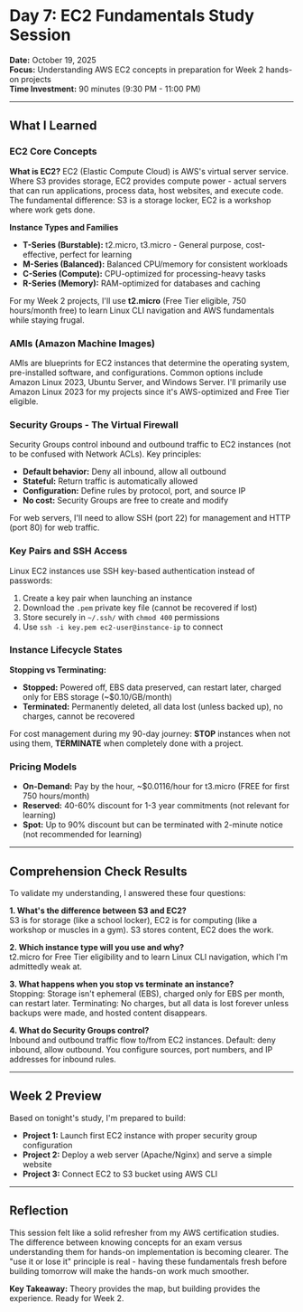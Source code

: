 # Day 7: EC2 Fundamentals Study Session

**Date:** October 19, 2025  
**Focus:** Understanding AWS EC2 concepts in preparation for Week 2 hands-on projects  
**Time Investment:** 90 minutes (9:30 PM - 11:00 PM)

---

## What I Learned

### EC2 Core Concepts

**What is EC2?**
EC2 (Elastic Compute Cloud) is AWS's virtual server service. Where S3 provides storage, EC2 provides compute power - actual servers that can run applications, process data, host websites, and execute code. The fundamental difference: S3 is a storage locker, EC2 is a workshop where work gets done.

**Instance Types and Families**
- **T-Series (Burstable):** t2.micro, t3.micro - General purpose, cost-effective, perfect for learning
- **M-Series (Balanced):** Balanced CPU/memory for consistent workloads
- **C-Series (Compute):** CPU-optimized for processing-heavy tasks
- **R-Series (Memory):** RAM-optimized for databases and caching

For my Week 2 projects, I'll use **t2.micro** (Free Tier eligible, 750 hours/month free) to learn Linux CLI navigation and AWS fundamentals while staying frugal.

### AMIs (Amazon Machine Images)

AMIs are blueprints for EC2 instances that determine the operating system, pre-installed software, and configurations. Common options include Amazon Linux 2023, Ubuntu Server, and Windows Server. I'll primarily use Amazon Linux 2023 for my projects since it's AWS-optimized and Free Tier eligible.

### Security Groups - The Virtual Firewall

Security Groups control inbound and outbound traffic to EC2 instances (not to be confused with Network ACLs). Key principles:
- **Default behavior:** Deny all inbound, allow all outbound
- **Stateful:** Return traffic is automatically allowed
- **Configuration:** Define rules by protocol, port, and source IP
- **No cost:** Security Groups are free to create and modify

For web servers, I'll need to allow SSH (port 22) for management and HTTP (port 80) for web traffic.

### Key Pairs and SSH Access

Linux EC2 instances use SSH key-based authentication instead of passwords:
1. Create a key pair when launching an instance
2. Download the `.pem` private key file (cannot be recovered if lost)
3. Store securely in `~/.ssh/` with `chmod 400` permissions
4. Use `ssh -i key.pem ec2-user@instance-ip` to connect

### Instance Lifecycle States

**Stopping vs Terminating:**
- **Stopped:** Powered off, EBS data preserved, can restart later, charged only for EBS storage (~$0.10/GB/month)
- **Terminated:** Permanently deleted, all data lost (unless backed up), no charges, cannot be recovered

For cost management during my 90-day journey: **STOP** instances when not using them, **TERMINATE** when completely done with a project.

### Pricing Models

- **On-Demand:** Pay by the hour, ~$0.0116/hour for t3.micro (FREE for first 750 hours/month)
- **Reserved:** 40-60% discount for 1-3 year commitments (not relevant for learning)
- **Spot:** Up to 90% discount but can be terminated with 2-minute notice (not recommended for learning)

---

## Comprehension Check Results

To validate my understanding, I answered these four questions:

**1. What's the difference between S3 and EC2?**  
S3 is for storage (like a school locker), EC2 is for computing (like a workshop or muscles in a gym). S3 stores content, EC2 does the work.

**2. Which instance type will you use and why?**  
t2.micro for Free Tier eligibility and to learn Linux CLI navigation, which I'm admittedly weak at.

**3. What happens when you stop vs terminate an instance?**  
Stopping: Storage isn't ephemeral (EBS), charged only for EBS per month, can restart later. Terminating: No charges, but all data is lost forever unless backups were made, and hosted content disappears.

**4. What do Security Groups control?**  
Inbound and outbound traffic flow to/from EC2 instances. Default: deny inbound, allow outbound. You configure sources, port numbers, and IP addresses for inbound rules.

---

## Week 2 Preview

Based on tonight's study, I'm prepared to build:
- **Project 1:** Launch first EC2 instance with proper security group configuration
- **Project 2:** Deploy a web server (Apache/Nginx) and serve a simple website
- **Project 3:** Connect EC2 to S3 bucket using AWS CLI

---

## Reflection

This session felt like a solid refresher from my AWS certification studies. The difference between knowing concepts for an exam versus understanding them for hands-on implementation is becoming clearer. The "use it or lose it" principle is real - having these fundamentals fresh before building tomorrow will make the hands-on work much smoother.

**Key Takeaway:** Theory provides the map, but building provides the experience. Ready for Week 2.
